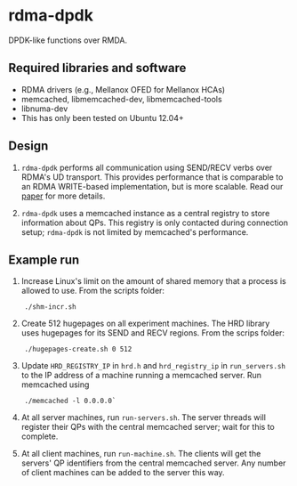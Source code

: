 rdma-dpdk
=========

DPDK-like functions over RMDA.

## Required libraries and software
 * RDMA drivers (e.g., Mellanox OFED for Mellanox HCAs)
 * memcached, libmemcached-dev, libmemcached-tools
 * libnuma-dev
 * This has only been tested on Ubuntu 12.04+

## Design

1. `rdma-dpdk` performs all communication using SEND/RECV verbs over RDMA's
UD transport. This provides performance that is comparable to an RDMA
WRITE-based implementation, but is more scalable. Read our
[paper](http://www.cs.cmu.edu/~akalia/doc/sigcomm14/herd_readable.pdf) for
more details.

2. `rdma-dpdk` uses a memcached instance as a central registry to store
information about QPs. This registry is only contacted during connection setup;
`rdma-dpdk` is not limited by memcached's performance.

## Example run

1. Increase Linux's limit on the amount of shared memory that a process is
allowed to use. From the scripts folder:
```
    ./shm-incr.sh
```

2. Create 512 hugepages on all experiment machines.  The HRD library 
uses hugepages for its SEND and RECV regions. From the scrips folder:
```
    ./hugepages-create.sh 0 512
```

3. Update `HRD_REGISTRY_IP` in `hrd.h` and `hrd_registry_ip` in `run_servers.sh`
to the IP address of a machine running a memcached server. Run memcached using
```
    ./memcached -l 0.0.0.0`
 ```

4. At all server machines, run `run-servers.sh`.  The server threads will
register their QPs with the central memcached server; wait for this to
complete.

5. At all client machines, run `run-machine.sh`.  The clients will get the
servers' QP identifiers from the central memcached server.  Any number of 
client machines can be added to the server this way.

